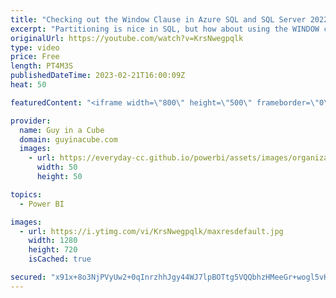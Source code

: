 ```yaml
---
title: "Checking out the Window Clause in Azure SQL and SQL Server 2022"
excerpt: "Partitioning is nice in SQL, but how about using the WINDOW clause to make it more efficient? Patrick looks at how to use this function with Azure SQL and SQL Server 2022!  SELECT - WINDOW - (Transact-SQL) https://learn.microsoft.com/sql/t-sql/queries/select-window-transact-sql?view=sql-server-ver16"
originalUrl: https://youtube.com/watch?v=KrsNwegpqlk
type: video
price: Free
length: PT4M3S
publishedDateTime: 2023-02-21T16:00:09Z
heat: 50

featuredContent: "<iframe width=\"800\" height=\"500\" frameborder=\"0\" src=\"https://www.youtube.com/embed/KrsNwegpqlk\" allow=\"accelerometer; autoplay; encrypted-media; gyroscope; picture-in-picture\" allowfullscreen></iframe>"

provider:
  name: Guy in a Cube
  domain: guyinacube.com
  images:
    - url: https://everyday-cc.github.io/powerbi/assets/images/organizations/guyinacube.com-50x50.jpg
      width: 50
      height: 50

topics:
  - Power BI

images:
  - url: https://i.ytimg.com/vi/KrsNwegpqlk/maxresdefault.jpg
    width: 1280
    height: 720
    isCached: true

secured: "x91x+8o3NjPVyUw2+0qInrzhhJgy44WJ7lpBOTtg5VQQbhzHMeeGr+wogl5vKfi31jfi/WQEZhuVlPYkjp1I7b0r7FRqYyG4UEdwqQqYtDOrBDNgiCShVCRB+8IeS+BbJFRAzLwIY8SkocvQdsTxmQQdmidEUSCZgzkVyPNyUs6RLBsKmWGvbJesFJ9Qz5WAoCz04GWGgKurOkx3LH5PuOsS99/h6aW98202fuN96I0J6Y/YUuOcUU4t4G3UY1p2f47qCpCW8eJlvCETk/pxiDq5nIIPCxYBjoLGHLBgdC5SorUZYs6oqw+9xA/bJ8xZ4tNsrLcG2DbIWolNOlPFoyqZMahWLQrKjHh5Xqk+vL9c73ygybuJ6LHcHjYElFi+ADqoy+NvU1tcA5rTRDoD7LIt6kROgXxT6bRuqqqpcYo=;RKANTkeGLVUqMv8Bz8jF3Q=="
---
```


